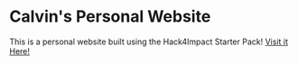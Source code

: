 # Calvin's Personal Website

This is a personal website built using the Hack4Impact Starter Pack!
[Visit it Here!](https://calvinxp.github.io)